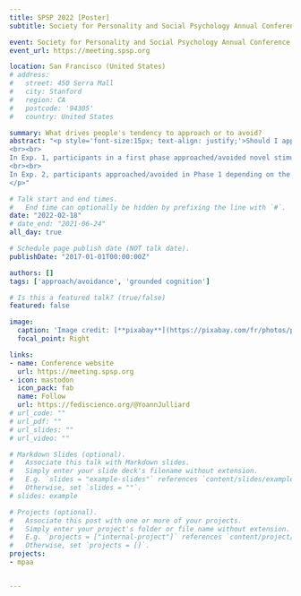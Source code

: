 ```yaml
---
title: SPSP 2022 [Poster]
subtitle: Society for Personality and Social Psychology Annual Conference 2022

event: Society for Personality and Social Psychology Annual Conference 2022
event_url: https://meeting.spsp.org

location: San Francisco (United States)
# address:
#   street: 450 Serra Mall
#   city: Stanford
#   region: CA
#   postcode: '94305'
#   country: United States

summary: What drives people's tendency to approach or to avoid?
abstract: "<p style='font-size:15px; text-align: justify;'>Should I approach or avoid? Relying on past behaviors is often adapted to decide quickly. However, past research focused on valence showing that people are faster to approach positive stimuli and avoid negative ones than the reverse (Chen & Bargh, 1999). A grounded cognition view suggests that approach/avoidance tendencies could emerge from past experiences reactivation. Hence, approach/avoidance experiences should create later tendencies.
<br><br>
In Exp. 1, participants in a first phase approached/avoided novel stimuli from two fictitious groups. In a second phase, participants were primed with these stimuli and had to approach/avoid neutral geometric shapes. We predicted and observed faster responses to approach/avoid shapes when primed with approached/avoided stimuli than the reverse, t(154) = 5.22, p = .025, dz = 0.42.
<br><br>
In Exp. 2, participants approached/avoided in Phase 1 depending on the stimuli color, not their group. We observed a similar effect, t(76) = 2.676, p = .009, dz = 0.30. A replication of this experiment yielded a similar—though smaller—effect, t(380) = 2.02, p = .044, dz = 0.10. Therefore, it seems that past approach/avoidance experiences can create later tendencies.
</p>"

# Talk start and end times.
#   End time can optionally be hidden by prefixing the line with `#`.
date: "2022-02-18"
# date_end: "2021-06-24"
all_day: true

# Schedule page publish date (NOT talk date).
publishDate: "2017-01-01T00:00:00Z"

authors: []
tags: ['approach/avoidance', 'grounded cognition']

# Is this a featured talk? (true/false)
featured: false

image:
  caption: 'Image credit: [**pixabay**](https://pixabay.com/fr/photos/panorama-le-pont-du-golden-gate-2154194/)'
  focal_point: Right

links:
- name: Conference website
  url: https://meeting.spsp.org
- icon: mastodon
  icon_pack: fab
  name: Follow
  url: https://fediscience.org/@YoannJulliard
# url_code: ""
# url_pdf: ""
# url_slides: ""
# url_video: ""

# Markdown Slides (optional).
#   Associate this talk with Markdown slides.
#   Simply enter your slide deck's filename without extension.
#   E.g. `slides = "example-slides"` references `content/slides/example-slides.md`.
#   Otherwise, set `slides = ""`.
# slides: example

# Projects (optional).
#   Associate this post with one or more of your projects.
#   Simply enter your project's folder or file name without extension.
#   E.g. `projects = ["internal-project"]` references `content/project/deep-learning/index.md`.
#   Otherwise, set `projects = []`.
projects:
- mpaa


---
```

